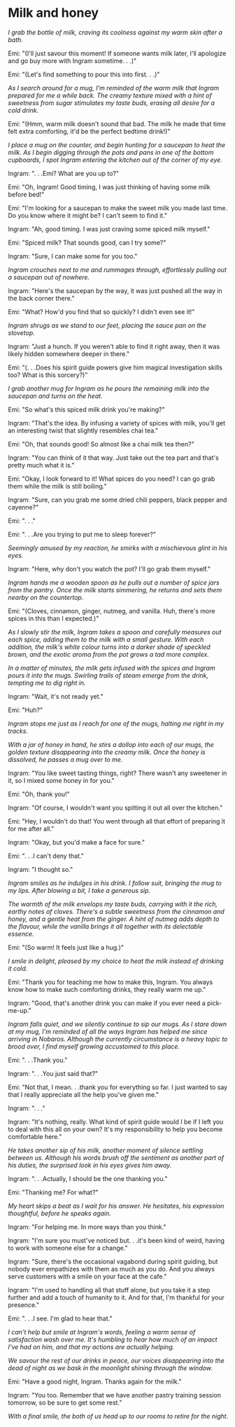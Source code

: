 # Milk and honey

*I grab the bottle of milk, craving its coolness against my warm skin after a bath.*

Emi: "(I'll just savour this moment! If someone wants milk later, I'll apologize and go buy more with Ingram sometime. . .)"

Emi: "(Let's find something to pour this into first. . .)"

*As I search around for a mug, I'm reminded of the warm milk that Ingram prepared for me a while back. The creamy texture mixed with a hint of sweetness from sugar stimulates my taste buds, erasing all desire for a cold drink.*

Emi: "(Hmm, warm milk doesn't sound that bad. The milk he made that time felt extra comforting, it'd be the perfect bedtime drink!)"

*I place a mug on the counter, and begin hunting for a saucepan to heat the milk. As I begin digging through the pots and pans in one of the bottom cupboards, I spot Ingram entering the kitchen out of the corner of my eye.*

Ingram: ". . .Emi? What are you up to?"

Emi: "Oh, Ingram! Good timing, I was just thinking of  having some milk before bed!"

Emi: "I'm looking for a saucepan to make the sweet milk you made last time. Do you know where it might be? I can't seem to find it."

Ingram: "Ah, good timing. I was just craving some spiced milk myself."

Emi: "Spiced milk? That sounds good, can I try some?"

Ingram: "Sure, I can make some for you too."

*Ingram crouches next to me and rummages through, effortlessly pulling out a saucepan out of nowhere.*

Ingram: "Here's the saucepan by the way, it was just pushed all the way in the back corner there."

Emi: "What? How'd you find that so quickly? I didn't even see it!"

*Ingram shrugs as we stand to our feet, placing the sauce pan on the stovetop.*

Ingram: "Just a hunch. If you weren't able to find it right away, then it was likely hidden somewhere deeper in there."

Emi: "(. . .Does his spirit guide powers give him magical investigation skills too? What is this sorcery?)"

*I grab another mug for Ingram as he pours the remaining milk into the saucepan and turns on the heat.*

Emi: "So what's this spiced milk drink you're making?"

Ingram: "That's the idea. By infusing a variety of spices with milk, you'll get an interesting twist that slightly resembles chai tea."

Emi: "Oh, that sounds good! So almost like a chai milk tea then?"

Ingram: "You can think of it that way. Just take out the tea part and that's pretty much what it is."

Emi: "Okay, I look forward to it! What spices do you need? I can go grab them while the milk is still boiling."

Ingram: "Sure, can you grab me some dried chili peppers, black pepper and cayenne?"

Emi: ". . ."

Emi: ". . .Are you trying to put me to sleep forever?"

*Seemingly amused by my reaction, he smirks with a mischievous glint in his eyes.*

Ingram: "Here, why don't you watch the pot? I'll go grab them myself."

*Ingram hands me a wooden spoon as he pulls out a number of spice jars from the pantry. Once the milk starts simmering, he returns and sets them nearby on the countertop.*

Emi: "(Cloves, cinnamon, ginger, nutmeg, and vanilla. Huh, there's more spices in this than I expected.)"

*As I slowly stir the milk, Ingram takes a spoon and carefully measures out each spice, adding them to the milk with a small gesture. With each addition, the milk's white colour turns into a darker shade of speckled brown, and the exotic aroma from the pot grows a tad more complex.*

*In a matter of minutes, the milk gets infused with the spices and Ingram pours it into the mugs. Swirling trails of steam emerge from the drink, tempting me to dig right in.*

Ingram: "Wait, it's not ready yet."

Emi: "Huh?"

*Ingram stops me just as I reach for one of the mugs, halting me right in my tracks.*

*With a jar of honey in hand, he stirs a dollop into each of our mugs, the golden texture disappearing into the creamy milk. Once the honey is dissolved, he passes a mug over to me.*

Ingram: "You like sweet tasting things, right? There wasn't any sweetener in it, so I mixed some honey in for you."

Emi: "Oh, thank you!"

Ingram: "Of course, I wouldn't want you spitting it out all over the kitchen."

Emi: "Hey, I wouldn't do that! You went through all that effort of preparing it for me after all."

Ingram: "Okay, but you'd make a face for sure."

Emi: ". . .I can't deny that."

Ingram: "I thought so."

*Ingram smiles as he indulges in his drink. I follow suit, bringing the mug to my lips. After blowing a bit, I take a generous sip.*

*The warmth of the milk envelops my taste buds, carrying with it the rich, earthy notes of cloves. There's a subtle sweetness from the cinnamon and honey, and a gentle heat from the ginger. A hint of nutmeg adds depth to the flavour, while the vanilla brings it all together with its delectable essence.*

Emi: "(So warm! It feels just like a hug.)"

*I smile in delight, pleased by my choice to heat the milk instead of drinking it cold.*

Emi: "Thank you for teaching me how to make this, Ingram. You always know how to make such comforting drinks, they really warm me up."

Ingram: "Good, that's another drink you can make if you ever need a pick-me-up."

*Ingram falls quiet, and we silently continue to sip our mugs. As I stare down at my mug, I'm reminded of all the ways Ingram has helped me since arriving in Nobaros. Although the currently circumstance is a heavy topic to brood over, I find myself growing accustomed to this place.*

Emi: ". . .Thank you."

Ingram: ". . .You just said that?"

Emi: "Not that, I mean. . .thank you for everything so far.  I just wanted to say that I really appreciate all the help you've given me."

Ingram: ". . ."

Ingram: "It's nothing, really. What kind of spirit guide would I be if I left you to deal with this all on your own? It's my responsibility to help you become comfortable here."

*He takes another sip of his milk, another moment of silence settling between us. Although his words brush off the sentiment as another part of his duties, the surprised look in his eyes gives him away.*

Ingram: ". . .Actually, I should be the one thanking you."

Emi: "Thanking me? For what?"

*My heart skips a beat as I wait for his answer. He hesitates, his expression thoughtful, before he speaks again.*

Ingram: "For helping me. In more ways than you think."

Ingram: "I'm sure you must've noticed but. . .it's been kind of weird, having to work with someone else for a change."

Ingram: "Sure, there's the occasional vagabond during spirit guiding, but nobody ever empathizes with them as much as you do. And you always serve customers with a smile on your face at the cafe."

Ingram: "I'm used to handling all that stuff alone, but you take it a step further and add a touch of humanity to it. And for that, I'm thankful for your presence."

Emi: ". . .I see. I'm glad to hear that."

*I can't help but smile at Ingram's words, feeling a warm sense of satisfaction wash over me. It's humbling to hear how much of an impact I've had on him, and that my actions are actually helping.*

*We savour the rest of our drinks in peace, our voices disappearing into the dead of night as we bask in the moonlight shining through the window.*

Emi: "Have a good night, Ingram. Thanks again for the milk."

Ingram: "You too. Remember that we have another pastry training session tomorrow, so be sure to get some rest."

*With a final smile, the both of us head up to our rooms to retire for the night.*